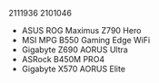 2111936
2101046

- ASUS ROG Maximus Z790 Hero
- MSI MPG B550 Gaming Edge WiFi
- Gigabyte Z690 AORUS Ultra
- ASRock B450M PRO4
- Gigabyte X570 AORUS Elite

